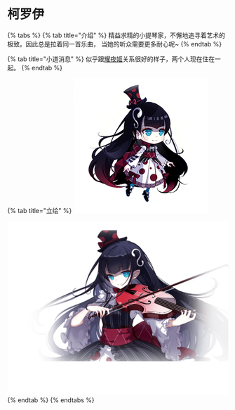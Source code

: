# 柯罗伊

{% tabs %}
{% tab title="介绍" %}
精益求精的小提琴家，不懈地追寻着艺术的极致。因此总是拉着同一首乐曲， 当她的听众需要更多耐心呢~
{% endtab %}

{% tab title="小道消息" %}
似乎跟[耀夜姬](yao-ye-ji.md)关系很好的样子，两个人现在住在一起。
{% endtab %}

{% tab title="立绘" %}
![](../../.gitbook/assets/b9-1.png)

![](../../.gitbook/assets/b9-3.png)
{% endtab %}
{% endtabs %}

